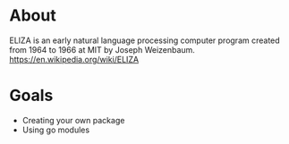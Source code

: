 # About
ELIZA is an early natural language processing computer program created from 1964 to 1966 at MIT by Joseph Weizenbaum.
https://en.wikipedia.org/wiki/ELIZA

# Goals
* Creating your own package
* Using go modules

